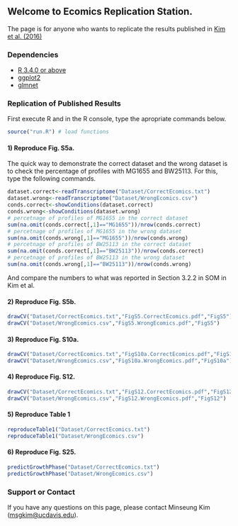 ## Welcome to Ecomics Replication Station.

The page is for anyone who wants to replicate the results published in [Kim et al. (2016)](https://www.nature.com/articles/ncomms13090)

### Dependencies

- [R 3.4.0 or above](https://www.r-project.org/)
- [ggplot2](http://ggplot2.org/)
- [glmnet](https://cran.r-project.org/web/packages/glmnet/index.html)

### Replication of Published Results

First execute R and in the R console, type the apropriate commands below.

```R
source("run.R") # load functions
```

#### 1) Reproduce Fig. S5a.

The quick way to demonstrate the correct dataset and the wrong dataset is to check the percentage of profiles with MG1655 and BW25113. For this, type the following commands.  

```R
dataset.correct<-readTranscriptome("Dataset/CorrectEcomics.txt")
dataset.wrong<-readTranscriptome("Dataset/WrongEcomics.csv")
conds.correct<-showConditions(dataset.correct)
conds.wrong<-showConditions(dataset.wrong)
# percetnage of profiles of MG1655 in the correct dataset
sum(na.omit(conds.correct[,1]=="MG1655"))/nrow(conds.correct)
# percetnage of profiles of MG1655 in the wrong dataset
sum(na.omit(conds.wrong[,1]=="MG1655"))/nrow(conds.wrong)
# percetnage of profiles of BW25113 in the correct dataset
sum(na.omit(conds.correct[,1]=="BW25113"))/nrow(conds.correct)
# percetnage of profiles of BW25113 in the wrong dataset
sum(na.omit(conds.wrong[,1]=="BW25113"))/nrow(conds.wrong) 
```

And compare the numbers to what was reported in Section 3.2.2 in SOM in Kim et al.

#### 2) Reproduce Fig. S5b.

```R
drawCV("Dataset/CorrectEcomics.txt","FigS5.CorrectEcomics.pdf","FigS5")
drawCV("Dataset/WrongEcomics.csv","FigS5.WrongEcomics.pdf","FigS5")
```

#### 3) Reproduce Fig. S10a.

```R
drawCV("Dataset/CorrectEcomics.txt","FigS10a.CorrectEcomics.pdf","FigS10a")
drawCV("Dataset/WrongEcomics.csv","FigS10a.WrongEcomics.pdf","FigS10a")
```

#### 4) Reproduce Fig. S12.

```R
drawCV("Dataset/CorrectEcomics.txt","FigS12.CorrectEcomics.pdf","FigS12")
drawCV("Dataset/WrongEcomics.csv","FigS12.WrongEcomics.pdf","FigS12")
```

#### 5) Reproduce Table 1

```R
reproduceTable1("Dataset/CorrectEcomics.txt")
reproduceTable1("Dataset/WrongEcomics.csv")
```

#### 6) Reproduce Fig. S25.

```R
predictGrowthPhase("Dataset/CorrectEcomics.txt")
predictGrowthPhase("Dataset/WrongEcomics.csv")
```

### Support or Contact

If you have any questions on this page, please contact Minseung Kim (msgkim@ucdavis.edu).
